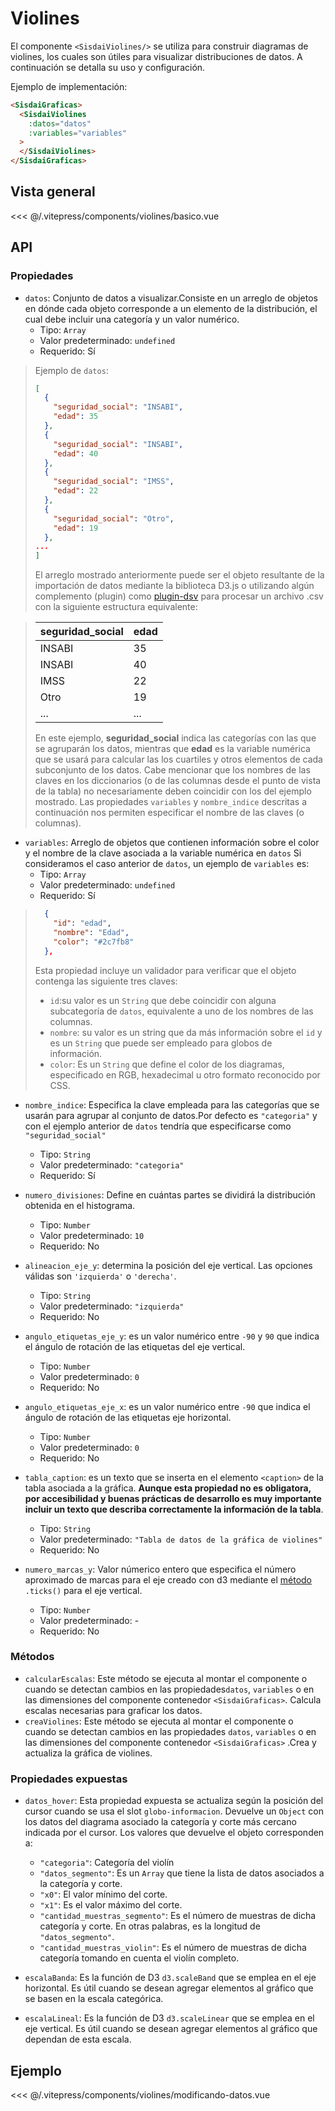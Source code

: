 <script setup>
    import Basico from "../../.vitepress/components/violines/basico.vue";
    import ModificandoDatos from "../../.vitepress/components/violines/modificando-datos.vue";

</script>

# Violines

El componente `<SisdaiViolines/>` se utiliza para construir diagramas de violines, los cuales son útiles para visualizar distribuciones de datos. A continuación se detalla su uso y configuración.

Ejemplo de implementación:

```html
<SisdaiGraficas>
  <SisdaiViolines
    :datos="datos"
    :variables="variables"
  >
  </SisdaiViolines>
</SisdaiGraficas>
```

## Vista general

<Basico/>
<<< @/.vitepress/components/violines/basico.vue

## API

### Propiedades

- `datos`: Conjunto de datos a visualizar.Consiste en un arreglo de objetos en dónde cada objeto corresponde a un elemento de la distribución, el cual debe incluir una categoría y un valor numérico.
  - Tipo: `Array`
  - Valor predeterminado: `undefined`
  - Requerido: Sí

> Ejemplo de `datos`:
>
> ```json
> [
>   {
>     "seguridad_social": "INSABI",
>     "edad": 35
>   },
>   {
>     "seguridad_social": "INSABI",
>     "edad": 40
>   },
>   {
>     "seguridad_social": "IMSS",
>     "edad": 22
>   },
>   {
>     "seguridad_social": "Otro",
>     "edad": 19
>   },
> ...
> ]
> ```
>
> El arreglo mostrado anteriormente puede ser el objeto resultante de la importación de datos mediante la biblioteca D3.js o utilizando algún complemento (plugin) como [plugin-dsv](https://www.npmjs.com/package/@rollup/plugin-dsv) para procesar un archivo .csv con la siguiente estructura equivalente:

> <table>
> <thead>
> <tr>
> <th>seguridad_social</th>
> <th>edad</th>
> </tr>
> </thead>
> <tbody>
> <tr>
> <td>INSABI</td>
> <td>35</td>
> </tr>
> <tr>
> <td>INSABI</td>
> <td>40</td>
> </tr>
> <tr>
> <td>IMSS</td>
> <td>22</td>
> </tr>
> <tr>
> <td>Otro</td>
> <td>19</td>
> </tr>
> <tr>
> <td>...</td>
> <td>...</td>
> </tr>
>
> </tbody>
> </table>
>
> En este ejemplo, **seguridad_social** indica las categorías con las que se agruparán los datos, mientras que **edad** es la variable numérica que se usará para calcular las los cuartiles y otros elementos de cada subconjunto de los datos. Cabe mencionar que los nombres de las claves en los diccionarios (o de las columnas desde el punto de vista de la tabla) no necesariamente deben coincidir con los del ejemplo mostrado. Las propiedades `variables` y `nombre_indice` descritas a continuación nos permiten especificar el nombre de las claves (o columnas).

- `variables`: Arreglo de objetos que contienen información sobre el color y el nombre de la clave asociada a la variable numérica en `datos` Si consideramos el caso anterior de `datos`, un ejemplo de `variables` es:
  - Tipo: `Array`
  - Valor predeterminado: `undefined`
  - Requerido: Sí

> ```json
>   {
>     "id": "edad",
>     "nombre": "Edad",
>     "color": "#2c7fb8"
>   },
> ```
>
> Esta propiedad incluye un validador para verificar que el objeto contenga las siguiente tres claves:
>
> - `id`:su valor es un `String` que debe coincidir con alguna subcategoría de `datos`, equivalente a uno de los nombres de las columnas.
> - `nombre`: su valor es un string que da más información sobre el `id` y es un `String` que puede ser empleado para globos de información.
> - `color`: Es un `String` que define el color de los diagramas, especificado en RGB, hexadecimal u otro formato reconocido por CSS.

- `nombre_indice`: Especifica la clave empleada para las categorías que se usarán para agrupar al conjunto de datos.Por defecto es `"categoria"` y con el ejemplo anterior de `datos` tendría que especificarse como `"seguridad_social"`
  - Tipo: `String`
  - Valor predeterminado: `"categoria"`
  - Requerido: Sí
- `numero_divisiones`: Define en cuántas partes se dividirá la distribución obtenida en el histograma.

  - Tipo: `Number`
  - Valor predeterminado: `10`
  - Requerido: No

- `alineacion_eje_y`: determina la posición del eje vertical. Las opciones válidas son `'izquierda'` o `'derecha'`.
  - Tipo: `String`
  - Valor predeterminado: `"izquierda"`
  - Requerido: No
- `angulo_etiquetas_eje_y`: es un valor numérico entre `-90` y `90` que indica el ángulo de rotación de las etiquetas del eje vertical.
  - Tipo: `Number`
  - Valor predeterminado: `0`
  - Requerido: No
- `angulo_etiquetas_eje_x`: es un valor numérico entre `-90` que indica el ángulo de rotación de las etiquetas eje horizontal.
  - Tipo: `Number`
  - Valor predeterminado: `0`
  - Requerido: No
- `tabla_caption`: es un texto que se inserta en el elemento `<caption>` de la tabla asociada a la gráfica. **Aunque esta propiedad no es obligatora, por accesibilidad y buenas prácticas de desarrollo es muy importante incluir un texto que describa correctamente la información de la tabla**.

  - Tipo: `String`
  - Valor predeterminado: `"Tabla de datos de la gráfica de violines"`
  - Requerido: No

- `numero_marcas_y`: Valor númerico entero que especifica el número aproximado de marcas para el eje creado con d3 mediante el [método](https://d3js.org/d3-axis) `.ticks()` para el eje vertical.
  - Tipo: `Number`
  - Valor predeterminado: -
  - Requerido: No

### Métodos

- `calcularEscalas`: Este método se ejecuta al montar el componente o cuando se detectan cambios en las propiedades`datos`, `variables` o en las dimensiones del componente contenedor `<SisdaiGraficas>`. Calcula escalas necesarias para graficar los datos.
- `creaViolines`: Este método se ejecuta al montar el componente o cuando se detectan cambios en las propiedades `datos`, `variables` o en las dimensiones del componente contenedor `<SisdaiGraficas>` .Crea y actualiza la gráfica de violines.

### Propiedades expuestas

- `datos_hover`: Esta propiedad expuesta se actualiza según la posición del cursor cuando se usa el slot `globo-informacion`. Devuelve un `Object` con los datos del diagrama asociado la categoría y corte más cercano indicada por el cursor. Los valores que devuelve el objeto corresponden a:

  - `"categoria"`: Categoría del violín
  - `"datos_segmento"`: Es un `Array` que tiene la lista de datos asociados a la categoría y corte.
  - `"x0"`: El valor mínimo del corte.
  - `"x1"`: Es el valor máximo del corte.
  - `"cantidad_muestras_segmento"`: Es el número de muestras de dicha categoría y corte. En otras palabras, es la longitud de `"datos_segmento"`.
  - `"cantidad_muestras_violin"`: Es el número de muestras de dicha categoría tomando en cuenta el violín completo.

- `escalaBanda`: Es la función de D3 `d3.scaleBand` que se emplea en el eje horizontal. Es útil cuando se desean agregar elementos al gráfico que se basen en la escala categórica.

- `escalaLineal`: Es la función de D3 `d3.scaleLinear` que se emplea en el eje vertical. Es útil cuando se desean agregar elementos al gráfico que dependan de esta escala.

## Ejemplo

<ModificandoDatos/>
<<< @/.vitepress/components/violines/modificando-datos.vue

